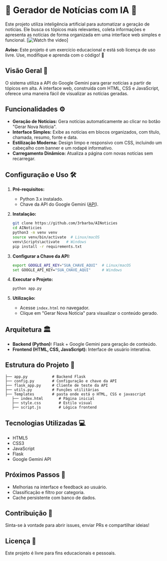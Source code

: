 
# 📰 Gerador de Notícias com IA 🤖

Este projeto utiliza inteligência artificial para automatizar a geração de notícias. Ele busca os tópicos mais relevantes, coleta informações e apresenta as notícias de forma organizada em uma interface web simples e funcional.
[![Watch the video](https://youtu.be/Y4y_oUvBDeQ)]

**Aviso:** Este projeto é um exercício educacional e está sob licença de uso livre. Use, modifique e aprenda com o código! 🎉

## Visão Geral 🧐

O sistema utiliza a API do Google Gemini para gerar notícias a partir de tópicos em alta. A interface web, construída com HTML, CSS e JavaScript, oferece uma maneira fácil de visualizar as notícias geradas.

## Funcionalidades ⚙️

* **Geração de Notícias:** Gera notícias automaticamente ao clicar no botão "Gerar Nova Notícia".
* **Interface Simples:** Exibe as notícias em blocos organizados, com título, chamada, resumo, fonte e data.
* **Estilização Moderna:** Design limpo e responsivo com CSS, incluindo um cabeçalho com banner e um rodapé informativo.
* **Carregamento Dinâmico:** Atualiza a página com novas notícias sem recarregar.

## Configuração e Uso 🛠️

1. **Pré-requisitos:**
   * Python 3.x instalado.
   * Chave da API do Google Gemini ([API](https://makersuite.google.com/)).

2. **Instalação:**
   ```bash
   git clone https://github.com/3rbarba/AINoticies
   cd AINoticies
   python3 -m venv venv
   source venv/bin/activate  # Linux/macOS
   venv\Scripts\activate   # Windows
   pip install -r requirements.txt
   ```

3. **Configurar a Chave da API:**
   ```bash
   export GOOGLE_API_KEY="SUA_CHAVE_AQUI"  # Linux/macOS
   set GOOGLE_API_KEY="SUA_CHAVE_AQUI"     # Windows
   ```

4. **Executar o Projeto:**
   ```bash
   python app.py
   ```

5. **Utilização:**
   * Acesse `index.html` no navegador.
   * Clique em "Gerar Nova Notícia" para visualizar o conteúdo gerado.

## Arquitetura 🏛️

* **Backend (Python):** Flask + Google Gemini para geração de conteúdo.
* **Frontend (HTML, CSS, JavaScript):** Interface de usuário interativa.

## Estrutura do Projeto 📂

```
├── app.py           # Backend Flask
├── config.py        # Configuração e chave da API
├── flask_app.py     # Cliente de teste da API
├── utils.py         # Funções utilitárias
├── Templates        # pasta onde está o HTML, CSS e javascript
   ├── index.html       # Página inicial
   ├── style.css        # Estilo visual
   ├── script.js        # Lógica frontend
```

## Tecnologias Utilizadas 💻

* HTML5
* CSS3
* JavaScript
* Flask
* Google Gemini API

## Próximos Passos 🚀

* Melhorias na interface e feedback ao usuário.
* Classificação e filtro por categoria.
* Cache persistente com banco de dados.

## Contribuição 🙏

Sinta-se à vontade para abrir issues, enviar PRs e compartilhar ideias!

## Licença 📜

Este projeto é livre para fins educacionais e pessoais.
